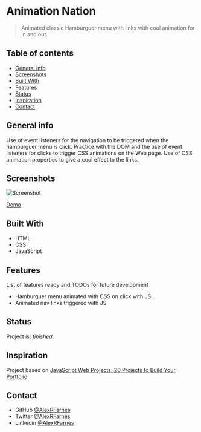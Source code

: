 # Animation Nation

> Animated classic Hamburguer menu with links with cool animation for in and out.

## Table of contents

- [General info](#general-info)
- [Screenshots](#screenshots)
- [Built With](#built-with)
- [Features](#features)
- [Status](#status)
- [Inspiration](#inspiration)
- [Contact](#contact)

## General info

Use of event listeners for the navigation to be triggered when the hamburguer menu is click. Practice with the DOM and the use of event listeners for clicks to trigger CSS animations on the Web page. Use of CSS animation properties to give a cool effect to the links.

## Screenshots

![Screenshot](./images/screenshot.png)

[Demo]()

## Built With

- HTML
- CSS
- JavaScript

## Features

List of features ready and TODOs for future development

- Hamburguer menu animated with CSS on click with JS
- Animated nav links triggered with JS

## Status

Project is: _finished_.

## Inspiration

Project based on [JavaScript Web Projects: 20 Projects to Build Your Portfolio](https://www.udemy.com/course/javascript-web-projects-to-build-your-portfolio-resume/)

## Contact

- GitHub [@AlexRFarnes](https://github.com/AlexRFarnes)
- Twitter [@AlexRFarnes](https://twitter.com/alexrfarnes)
- Linkedin [@AlexRFarnes](https://www.linkedin.com/in/alexrfarnes/)
